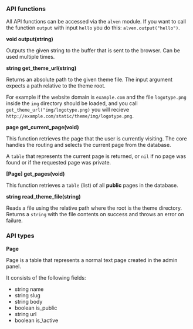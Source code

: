 ### API functions

All API functions can be accessed via the `alven` module. If you want to
call the function `output` with input `hello` you do this:
`alven.output("hello")`.

**<a name="output"></a> void output(string)**

Outputs the given string to the buffer that is sent to the browser.
Can be used multiple times.

**<a name="get_theme_url"></a> string get\_theme\_url(string)**

Returns an absolute path to the given theme file. The input argument expects
a path relative to the theme root.

For example if the website domain is `example.com` and the file `logotype.png`
inside the `img` directory should be loaded, and you call
`get_theme_url("img/logotype.png)` you will recieve
`http://example.com/static/theme/img/logotype.png`.

**<a name="get_current_page"></a> page get\_current\_page(void)**

This function retrieves the page that the user is currently visiting. The core
handles the routing and selects the current page from the database.

A `table` that represents the current page is returned, or `nil` if no page was
found or if the requested page was private.

**<a name="get_pages"></a> [Page] get\_pages(void)**

This function retrieves a `table` (list) of all **public** pages in the database.

**<a name="read_theme_file"></a> string read\_theme\_file(string)**

Reads a file using the relative path where the root is the theme directory.
Returns a `string` with the file contents on success and throws an error on
failure.

### API types

**Page**

Page is a table that represents a normal text page created in the admin panel.

It consists of the following fields:

 - string name
 - string slug
 - string body
 - boolean is\_public
 - string url
 - boolean is_\active
